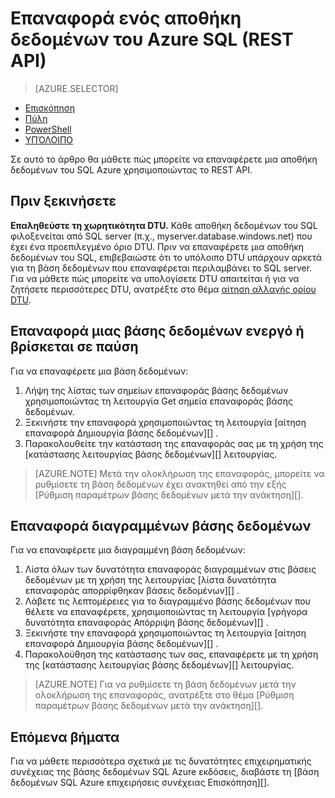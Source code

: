 <properties
   pageTitle="Επαναφορά ενός αποθήκη δεδομένων του Azure SQL (REST API) | Microsoft Azure"
   description="Εργασίες REST API για την επαναφορά ενός αποθήκη δεδομένων του SQL Azure."
   services="sql-data-warehouse"
   documentationCenter="NA"
   authors="Lakshmi1812"
   manager="barbkess"
   editor=""/>

<tags
   ms.service="sql-data-warehouse"
   ms.devlang="NA"
   ms.topic="article"
   ms.tgt_pltfrm="NA"
   ms.workload="data-services"
   ms.date="09/21/2016"
   ms.author="lakshmir;barbkess;sonyama"/>

# <a name="restore-an-azure-sql-data-warehouse-rest-api"></a>Επαναφορά ενός αποθήκη δεδομένων του Azure SQL (REST API)

> [AZURE.SELECTOR]
- [Επισκόπηση][]
- [Πύλη][]
- [PowerShell][]
- [ΥΠΌΛΟΙΠΟ][]

Σε αυτό το άρθρο θα μάθετε πώς μπορείτε να επαναφέρετε μια αποθήκη δεδομένων του SQL Azure χρησιμοποιώντας το REST API.

## <a name="before-you-begin"></a>Πριν ξεκινήσετε

**Επαληθεύστε τη χωρητικότητα DTU.** Κάθε αποθήκη δεδομένων του SQL φιλοξενείται από SQL server (π.χ., myserver.database.windows.net) που έχει ένα προεπιλεγμένο όριο DTU.  Πριν να επαναφέρετε μια αποθήκη δεδομένων του SQL, επιβεβαιώστε ότι το υπόλοιπο DTU υπάρχουν αρκετά για τη βάση δεδομένων που επαναφέρεται περιλαμβάνει το SQL server. Για να μάθετε πώς μπορείτε να υπολογίσετε DTU απαιτείται ή για να ζητήσετε περισσότερες DTU, ανατρέξτε στο θέμα [αίτηση αλλαγής ορίου DTU][].

## <a name="restore-an-active-or-paused-database"></a>Επαναφορά μιας βάσης δεδομένων ενεργό ή βρίσκεται σε παύση

Για να επαναφέρετε μια βάση δεδομένων:

1. Λήψη της λίστας των σημείων επαναφοράς βάσης δεδομένων χρησιμοποιώντας τη λειτουργία Get σημεία επαναφοράς βάσης δεδομένων.
2. Ξεκινήστε την επαναφορά χρησιμοποιώντας τη λειτουργία [αίτηση επαναφορά Δημιουργία βάσης δεδομένων][] .
3. Παρακολουθείτε την κατάσταση της επαναφοράς σας με τη χρήση της [κατάστασης λειτουργίας βάσης δεδομένων][] λειτουργίας.

>[AZURE.NOTE] Μετά την ολοκλήρωση της επαναφοράς, μπορείτε να ρυθμίσετε τη βάση δεδομένων έχει ανακτηθεί από την εξής [Ρύθμιση παραμέτρων βάσης δεδομένων μετά την ανάκτηση][].

## <a name="restore-a-deleted-database"></a>Επαναφορά διαγραμμένων βάσης δεδομένων

Για να επαναφέρετε μια διαγραμμένη βάση δεδομένων:

1.  Λίστα όλων των δυνατότητα επαναφοράς διαγραμμένων στις βάσεις δεδομένων με τη χρήση της λειτουργίας [λίστα δυνατότητα επαναφοράς απορρίφθηκαν βάσεις δεδομένων][] .
2.  Λάβετε τις λεπτομέρειες για το διαγραμμένο βάσης δεδομένων που θέλετε να επαναφέρετε, χρησιμοποιώντας τη λειτουργία [γρήγορα δυνατότητα επαναφοράς Απόρριψη βάσης δεδομένων][] .
3.  Ξεκινήστε την επαναφορά χρησιμοποιώντας τη λειτουργία [αίτηση επαναφορά Δημιουργία βάσης δεδομένων][] .
4.  Παρακολούθηση της κατάστασης των σας, επαναφέρετε με τη χρήση της [κατάστασης λειτουργίας βάσης δεδομένων][] λειτουργίας.

>[AZURE.NOTE] Για να ρυθμίσετε τη βάση δεδομένων μετά την ολοκλήρωση της επαναφοράς, ανατρέξτε στο θέμα [Ρύθμιση παραμέτρων βάσης δεδομένων μετά την ανάκτηση][]. 


## <a name="next-steps"></a>Επόμενα βήματα
Για να μάθετε περισσότερα σχετικά με τις δυνατότητες επιχειρηματικής συνέχειας της βάσης δεδομένων SQL Azure εκδόσεις, διαβάστε τη [βάση δεδομένων SQL Azure επιχειρήσεις συνέχειας Επισκόπηση][].

<!--Image references-->

<!--Article references-->
[Azure Επισκόπηση συνέχειας επαγγελματικής βάσης δεδομένων SQL]: ./sql-database-business-continuity.md
[Αίτηση αλλαγής ορίου DTU]: ./sql-data-warehouse-get-started-create-support-ticket.md#request-quota-change
[Ρύθμιση παραμέτρων βάσης δεδομένων σας μετά την ανάκτηση]: ./sql-database-disaster-recovery.md#configure-your-database-after-recovery
[How to install and configure Azure PowerShell]: ./powershell-install-configure.md
[Επισκόπηση]: ./sql-data-warehouse-restore-database-overview.md
[Πύλη]: ./sql-data-warehouse-restore-database-portal.md
[PowerShell]: ./sql-data-warehouse-restore-database-powershell.md
[ΥΠΌΛΟΙΠΟ]: ./sql-data-warehouse-restore-database-rest-api.md

<!--MSDN references-->
[Δημιουργία αίτησης Επαναφορά βάσης δεδομένων]: https://msdn.microsoft.com/library/azure/dn509571.aspx
[Κατάσταση λειτουργίας της βάσης δεδομένων]: https://msdn.microsoft.com/library/azure/dn720371.aspx
[Λήψη δυνατότητα επαναφοράς Απόρριψη βάσης δεδομένων]: https://msdn.microsoft.com/library/azure/dn509574.aspx
[Λίστα δυνατότητα επαναφοράς αποτεθεί βάσεις δεδομένων]: https://msdn.microsoft.com/library/azure/dn509562.aspx
[Restore-AzureRmSqlDatabase]: https://msdn.microsoft.com/library/mt693390.aspx

<!--Other Web references-->
[Azure Portal]: https://portal.azure.com/
[Microsoft Web Platform Installer]: https://aka.ms/webpi-azps
